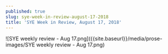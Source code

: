 ```yaml
---
published: true
slug: sye-week-in-review-august-17-2018
title: 'SYE Week in Review, August 17, 2018'
---
```

![SYE weekly review - Aug 17.png]({{site.baseurl}}/media/prose-images/SYE weekly review - Aug 17.png)

